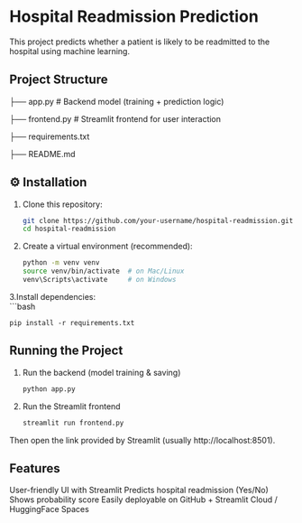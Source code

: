 # Hospital Readmission Prediction

This project predicts whether a patient is likely to be readmitted to the hospital using machine learning.

## Project Structure
├── app.py # Backend model (training + prediction logic)

├── frontend.py # Streamlit frontend for user interaction

├── requirements.txt

├── README.md

## ⚙️ Installation

1. Clone this repository:
   ```bash
   git clone https://github.com/your-username/hospital-readmission.git
   cd hospital-readmission

2. Create a virtual environment (recommended):
   ```bash
   python -m venv venv
   source venv/bin/activate  # on Mac/Linux
   venv\Scripts\activate     # on Windows

3.Install dependencies:  
    ```bash 
    
    pip install -r requirements.txt

## Running the Project
1. Run the backend (model training & saving)
    ```bash
    python app.py
2. Run the Streamlit frontend
    ```bash
    streamlit run frontend.py
Then open the link provided by Streamlit (usually http://localhost:8501).

## Features

User-friendly UI with Streamlit
Predicts hospital readmission (Yes/No)
Shows probability score
Easily deployable on GitHub + Streamlit Cloud / HuggingFace Spaces
